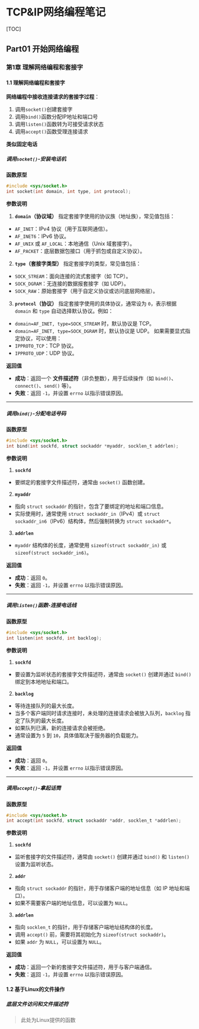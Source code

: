 # TCP&IP网络编程笔记

[TOC]

## Part01 开始网络编程

### 第1章 理解网络编程和套接字

#### 1.1 理解网络编程和套接字

**网络编程中接收连接请求的套接字过程**：

1. 调用`socket()`创建套接字
2. 调用`bind()`函数分配IP地址和端口号
3. 调用`listen()`函数转为可接受请求状态
4. 调用`accept()`函数受理连接请求



**类似固定电话**

##### 调用`socket()`-安装电话机

**函数原型**

```c
#include <sys/socket.h>
int socket(int domain, int type, int protocol);
```

**参数说明**

1. **`domain`（协议域）**
   指定套接字使用的协议族（地址族），常见值包括：

- `AF_INET`：IPv4 协议（用于互联网通信）。
- `AF_INET6`：IPv6 协议。                                                                
- `AF_UNIX` 或 `AF_LOCAL`：本地通信（Unix 域套接字）。
- `AF_PACKET`：底层数据包接口（用于抓包或自定义协议）。

2. **`type`（套接字类型）**
   指定套接字的类型，常见值包括：

- `SOCK_STREAM`：面向连接的流式套接字（如 TCP）。
- `SOCK_DGRAM`：无连接的数据报套接字（如 UDP）。
- `SOCK_RAW`：原始套接字（用于自定义协议或访问底层网络层）。

3. **`protocol`（协议）**
   指定套接字使用的具体协议，通常设为 `0`，表示根据 `domain` 和 `type` 自动选择默认协议。例如：

- `domain=AF_INET, type=SOCK_STREAM` 时，默认协议是 TCP。
- `domain=AF_INET, type=SOCK_DGRAM` 时，默认协议是 UDP。
  如果需要显式指定协议，可以使用：
- `IPPROTO_TCP`：TCP 协议。
- `IPPROTO_UDP`：UDP 协议。

**返回值**

- **成功**：返回一个 **文件描述符**（非负整数），用于后续操作（如 `bind()`、`connect()`、`send()` 等）。
- **失败**：返回 `-1`，并设置 `errno` 以指示错误原因。

---

##### 调用`bind()`-分配电话号码

**函数原型**

```c
#include <sys/socket.h>
int bind(int sockfd, struct sockaddr *myaddr, socklen_t addrlen);
```

**参数说明**

1. **`sockfd`**

- 要绑定的套接字文件描述符，通常由 `socket()` 函数创建。

2. **`myaddr`**

- 指向 `struct sockaddr` 的指针，包含了要绑定的地址和端口信息。
- 实际使用时，通常使用 `struct sockaddr_in`（IPv4）或 `struct sockaddr_in6`（IPv6）结构体，然后强制转换为 `struct sockaddr*`。

3. **`addrlen`**

- `myaddr` 结构体的长度，通常使用 `sizeof(struct sockaddr_in)` 或 `sizeof(struct sockaddr_in6)`。

**返回值**

- **成功**：返回 `0`。
- **失败**：返回 `-1`，并设置 `errno` 以指示错误原因。

---

##### 调用`listen()`函数-连接电话线

**函数原型**

```c
#include <sys/socket.h>
int listen(int sockfd, int backlog);
```

**参数说明**

1. **`sockfd`**

- 要设置为监听状态的套接字文件描述符，通常由 `socket()` 创建并通过 `bind()` 绑定到本地地址和端口。

2. **`backlog`**

- 等待连接队列的最大长度。
- 当多个客户端同时请求连接时，未处理的连接请求会被放入队列，`backlog` 指定了队列的最大长度。
- 如果队列已满，新的连接请求会被拒绝。
- 通常设置为 `5` 到 `10`，具体值取决于服务器的负载能力。

**返回值**

- **成功**：返回 `0`。
- **失败**：返回 `-1`，并设置 `errno` 以指示错误原因。

---

##### 调用`accept()`-拿起话筒

**函数原型**

```c
#include <sys/socket.h>
int accept(int sockfd, struct sockaddr *addr, socklen_t *addrlen);
```

**参数说明**

1. **`sockfd`**

- 监听套接字的文件描述符，通常由 `socket()` 创建并通过 `bind()` 和 `listen()` 设置为监听状态。

2. **`addr`**

- 指向 `struct sockaddr` 的指针，用于存储客户端的地址信息（如 IP 地址和端口）。
- 如果不需要客户端的地址信息，可以设置为 `NULL`。

3. **`addrlen`**

- 指向 `socklen_t` 的指针，用于存储客户端地址结构体的长度。
- 调用 `accept()` 前，需要将其初始化为 `sizeof(struct sockaddr)`。
- 如果 `addr` 为 `NULL`，可以设置为 `NULL`。

**返回值**

- **成功**：返回一个新的套接字文件描述符，用于与客户端通信。
- **失败**：返回 `-1`，并设置 `errno` 以指示错误原因。

#### 1.2 基于Linux的文件操作

##### 底层文件访问和文件描述符

> 此处为Linux提供的函数
